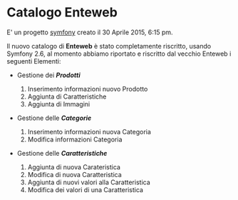 Catalogo Enteweb
==================

E' un progetto [symfony](https://symfony.com/doc/2.6/book/index.html) creato il 30 Aprile 2015, 6:15 pm.

Il nuovo catalogo di **Enteweb** è stato completamente riscritto, usando Symfony 2.6, al momento abbiamo riportato e riscritto dal vecchio Enteweb i seguenti Elementi:

* Gestione dei **_Prodotti_**
	1. Inserimento informazioni nuovo Prodotto
    2. Aggiunta di Caratteristiche
    3. Aggiunta di Immagini
    
* Gestione delle **_Categorie_**
    1. Inserimento informazioni nuova Categoria
    2. Modifica informazioni Categoria
    
* Gestione delle **_Caratteristiche_**
    1. Aggiunta di nuova Carateristica
    2. Modifica di nuova Caratteristica
    3. Aggiunta di nuovi valori alla Caratteristica
    4. Modifica dei valori di una Caratteristica
  